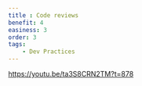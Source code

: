 ```yaml
---
title : Code reviews
benefit: 4
easiness: 3
order: 3
tags:
    - Dev Practices
---
```


https://youtu.be/ta3S8CRN2TM?t=878
